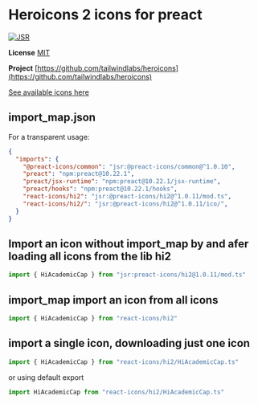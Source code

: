 # Heroicons 2 icons for preact

[![JSR](https://jsr.io/badges/@preact-icons/hi2)](https://jsr.io/@preact-icons/hi2)

**License** [MIT](https://opensource.org/licenses/MIT)

**Project** [https://github.com/tailwindlabs/heroicons](https://github.com/tailwindlabs/heroicons)

[See available icons here](https://react-icons.deno.dev/hi2)

## import_map.json

For a transparent usage:

```json
{
  "imports": {
    "@preact-icons/common": "jsr:@preact-icons/common@^1.0.10",
    "preact": "npm:preact@10.22.1",
    "preact/jsx-runtime": "npm:preact@10.22.1/jsx-runtime",
    "preact/hooks": "npm:preact@10.22.1/hooks",
    "react-icons/hi2": "jsr:@preact-icons/hi2@^1.0.11/mod.ts",
    "react-icons/hi2/": "jsr:@preact-icons/hi2@^1.0.11/ico/",
  }
}
```

## Import an icon without import_map by and afer loading all icons from the lib hi2

```ts
import { HiAcademicCap } from "jsr:preact-icons/hi2@1.0.11/mod.ts"
```

## import_map import an icon from all icons

```ts
import { HiAcademicCap } from "react-icons/hi2"
```

## import a single icon, downloading just one icon

```ts
import { HiAcademicCap } from "react-icons/hi2/HiAcademicCap.ts"
```

or using default export

```ts
import HiAcademicCap from "react-icons/hi2/HiAcademicCap.ts"
```

